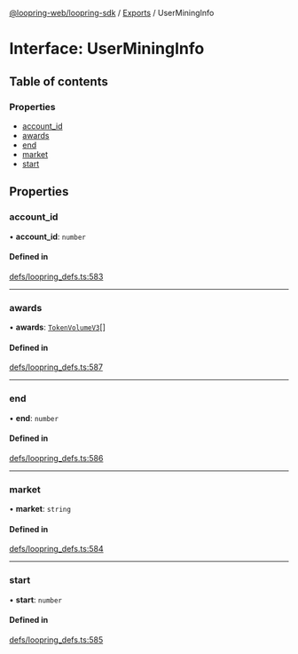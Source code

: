[@loopring-web/loopring-sdk](../README.md) / [Exports](../modules.md) / UserMiningInfo

# Interface: UserMiningInfo

## Table of contents

### Properties

- [account\_id](UserMiningInfo.md#account_id)
- [awards](UserMiningInfo.md#awards)
- [end](UserMiningInfo.md#end)
- [market](UserMiningInfo.md#market)
- [start](UserMiningInfo.md#start)

## Properties

### account\_id

• **account\_id**: `number`

#### Defined in

[defs/loopring_defs.ts:583](https://github.com/Loopring/loopring_sdk/blob/1830d54/src/defs/loopring_defs.ts#L583)

___

### awards

• **awards**: [`TokenVolumeV3`](TokenVolumeV3.md)[]

#### Defined in

[defs/loopring_defs.ts:587](https://github.com/Loopring/loopring_sdk/blob/1830d54/src/defs/loopring_defs.ts#L587)

___

### end

• **end**: `number`

#### Defined in

[defs/loopring_defs.ts:586](https://github.com/Loopring/loopring_sdk/blob/1830d54/src/defs/loopring_defs.ts#L586)

___

### market

• **market**: `string`

#### Defined in

[defs/loopring_defs.ts:584](https://github.com/Loopring/loopring_sdk/blob/1830d54/src/defs/loopring_defs.ts#L584)

___

### start

• **start**: `number`

#### Defined in

[defs/loopring_defs.ts:585](https://github.com/Loopring/loopring_sdk/blob/1830d54/src/defs/loopring_defs.ts#L585)
